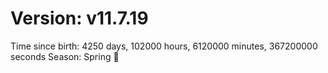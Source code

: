 # Version: v11.7.19
Time since birth: 4250 days, 102000 hours, 6120000 minutes, 367200000 seconds
Season: Spring 🌸
